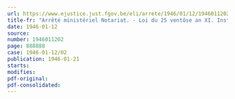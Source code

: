 ```yaml
---
url: https://www.ejustice.just.fgov.be/eli/arrete/1946/01/12/1946011202/justel
title-fr: "Arrêté ministériel Notariat. - Loi du 25 ventôse an XI. Institution d'une commission consultative"
date: 1946-01-12
source:
number: 1946011202
page: 888888
case: 1946-01-12/02
publication: 1946-01-21
starts:
modifies:
pdf-original:
pdf-consolidated:
---
```


